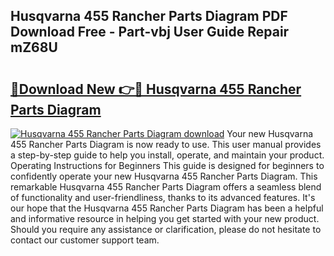 ## Husqvarna 455 Rancher Parts Diagram PDF Download Free - Part-vbj User Guide Repair mZ68U

# <h2><a href="http://dfuo1e.blite.top/?on=Husqvarna+455+Rancher+Parts+Diagram">🔗Download New 👉🔴 Husqvarna 455 Rancher Parts Diagram</a></h2>

[![Husqvarna 455 Rancher Parts Diagram download](https://i.imgur.com/lujVjoI.png)](http://dfuo1e.blite.top/?on=Husqvarna+455+Rancher+Parts+Diagram)
Your new Husqvarna 455 Rancher Parts Diagram is now ready to use. This user manual provides a step-by-step guide to help you install, operate, and maintain your product. Operating Instructions for Beginners This guide is designed for beginners to confidently operate your new Husqvarna 455 Rancher Parts Diagram. This remarkable Husqvarna 455 Rancher Parts Diagram offers a seamless blend of functionality and user-friendliness, thanks to its advanced features. It's our hope that the Husqvarna 455 Rancher Parts Diagram has been a helpful and informative resource in helping you get started with your new product. Should you require any assistance or clarification, please do not hesitate to contact our customer support team.
